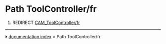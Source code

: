 # Path ToolController/fr
1.  REDIRECT [CAM_ToolController/fr](CAM_ToolController/fr.md)



---
⏵ [documentation index](../README.md) > Path ToolController/fr
